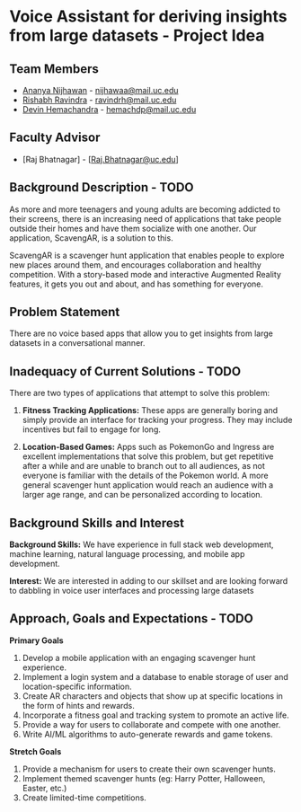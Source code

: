 # Voice Assistant for deriving insights from large datasets - Project Idea 

## Team Members
* [Ananya Nijhawan](https://github.com/ananyanijhawan/CS5001/blob/master/Assignment1.md) - nijhawaa@mail.uc.edu
* [Rishabh Ravindra](https://github.uc.edu/ravindrh/CS5001/blob/master/README.md) - ravindrh@mail.uc.edu
* [Devin Hemachandra](https://github.com/Devinhc) - hemachdp@mail.uc.edu

## Faculty Advisor
* [Raj Bhatnagar] - [Raj.Bhatnagar@uc.edu]

## Background Description - TODO


As more and more teenagers and young adults are becoming addicted to their screens, there is an increasing need of applications that take people outside their homes and have them socialize with one another. Our application, ScavengAR, is a solution to this.

ScavengAR is a scavenger hunt application that enables people to explore new places around them, and encourages collaboration and healthy competition. With a story-based mode and interactive Augmented Reality features, it gets you out and about, and has something for everyone.

## Problem Statement
There are no voice based apps that allow you to get insights from large datasets in a conversational manner. 

## Inadequacy of Current Solutions - TODO
There are two types of applications that attempt to solve this problem:
1. **Fitness Tracking Applications:** These apps are generally boring and simply provide an interface for tracking your progress. They may include incentives but fail to engage for long.

2. **Location-Based Games:** Apps such as PokemonGo and Ingress are excellent implementations that solve this problem, but get repetitive after a while and are unable to branch out to all audiences, as not everyone is familiar with the details of the Pokemon world. A more general scavenger hunt application would reach an audience with a larger age range, and can be personalized according to location.

## Background Skills and Interest
**Background Skills:** We have experience in full stack web development, machine learning, natural language processing, and mobile app development.

**Interest:** We are interested in adding to our skillset and are looking forward to dabbling in voice user interfaces and processing large datasets

## Approach, Goals and Expectations - TODO
**Primary Goals**
1. Develop a mobile application with an engaging scavenger hunt experience.
2. Implement a login system and a database to enable storage of user and location-specific information.
3. Create AR characters and objects that show up at specific locations in the form of hints and rewards.
4. Incorporate a fitness goal and tracking system to promote an active life.
5. Provide a way for users to collaborate and compete with one another.
6. Write AI/ML algorithms to auto-generate rewards and game tokens.

**Stretch Goals**
1. Provide a mechanism for users to create their own scavenger hunts.
2. Implement themed scavenger hunts (eg: Harry Potter, Halloween, Easter, etc.)
3. Create limited-time competitions.
